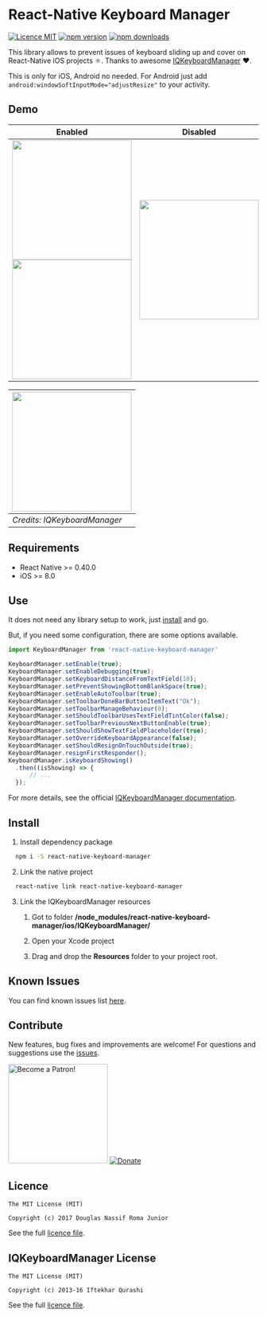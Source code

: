 # React-Native Keyboard Manager

[![Licence MIT](https://img.shields.io/badge/licence-MIT-blue.svg)](https://github.com/douglasjunior/react-native-keyboard-manager/blob/master/LICENSE)
[![npm version](https://img.shields.io/npm/v/react-native-keyboard-manager.svg)](https://www.npmjs.com/package/react-native-keyboard-manager)
[![npm downloads](https://img.shields.io/npm/dt/react-native-keyboard-manager.svg)](#install)

This library allows to prevent issues of keyboard sliding up and cover on React-Native iOS projects ⚛. Thanks to awesome [IQKeyboardManager](https://github.com/hackiftekhar/IQKeyboardManager) ❤️.

This is only for iOS, Android no needed. For Android just add `android:windowSoftInputMode="adjustResize"` to your activity.

## Demo

| Enabled | Disabled |
| - | - |
| <img src='https://raw.githubusercontent.com/douglasjunior/react-native-keyboard-manager/master/screenshots/01.png' width='240' /> <img src='https://raw.githubusercontent.com/douglasjunior/react-native-keyboard-manager/master/screenshots/02.png' width='240' /> | <img src='https://raw.githubusercontent.com/douglasjunior/react-native-keyboard-manager/master/screenshots/03.png' width='240' /> |

| <img src='https://raw.githubusercontent.com/hackiftekhar/IQKeyboardManager/v3.3.0/Screenshot/IQKeyboardManager.gif' width='240' /> |
| - |
| _Credits: IQKeyboardManager_ |

## Requirements

- React Native >= 0.40.0
- iOS >= 8.0

## Use

It does not need any library setup to work, just [install](#install) and go.

But, if you need some configuration, there are some options available.

```javascript
import KeyboardManager from 'react-native-keyboard-manager'

KeyboardManager.setEnable(true);
KeyboardManager.setEnableDebugging(true);
KeyboardManager.setKeyboardDistanceFromTextField(10);
KeyboardManager.setPreventShowingBottomBlankSpace(true);
KeyboardManager.setEnableAutoToolbar(true);
KeyboardManager.setToolbarDoneBarButtonItemText("Ok");
KeyboardManager.setToolbarManageBehaviour(0);
KeyboardManager.setShouldToolbarUsesTextFieldTintColor(false);
KeyboardManager.setToolbarPreviousNextButtonEnable(true);
KeyboardManager.setShouldShowTextFieldPlaceholder(true);
KeyboardManager.setOverrideKeyboardAppearance(false);
KeyboardManager.setShouldResignOnTouchOutside(true);
KeyboardManager.resignFirstResponder();
KeyboardManager.isKeyboardShowing()
  .then((isShowing) => {
      // ...
  });
```

For more details, see the official [IQKeyboardManager documentation](https://github.com/hackiftekhar/IQKeyboardManager/blob/master/PROPERTIES%20%26%20FUNCTIONS.md).

## Install 

1. Install dependency package
```bash
  npm i -S react-native-keyboard-manager
```

2. Link the native project
```bash
  react-native link react-native-keyboard-manager
```

3. Link the IQKeyboardManager resources
    1. Got to folder **<your-project>/node_modules/react-native-keyboard-manager/ios/IQKeyboardManager/**

    2. Open your Xcode project

    3. Drag and drop the **Resources** folder to your project root.

## Known Issues

You can find known issues list [here](https://github.com/hackiftekhar/IQKeyboardManager/blob/master/KNOWN%20ISSUES.md).

## Contribute

New features, bug fixes and improvements are welcome! For questions and suggestions use the [issues](https://github.com/douglasjunior/react-native-keyboard-manager/issues).

<a href="https://www.patreon.com/douglasjunior"><img src="http://i.imgur.com/xEO164Z.png" alt="Become a Patron!" width="200" /></a>
[![Donate](https://www.paypalobjects.com/en_US/i/btn/btn_donateCC_LG.gif)](https://www.paypal.com/cgi-bin/webscr?cmd=_s-xclick&hosted_button_id=E32BUP77SVBA2)

## Licence

```
The MIT License (MIT)

Copyright (c) 2017 Douglas Nassif Roma Junior
```

See the full [licence file](https://github.com/douglasjunior/react-native-keyboard-manager/blob/master/LICENSE).

## IQKeyboardManager License

```
The MIT License (MIT)

Copyright (c) 2013-16 Iftekhar Qurashi
```

See the full [licence file](https://github.com/hackiftekhar/IQKeyboardManager/blob/master/LICENSE.md).
